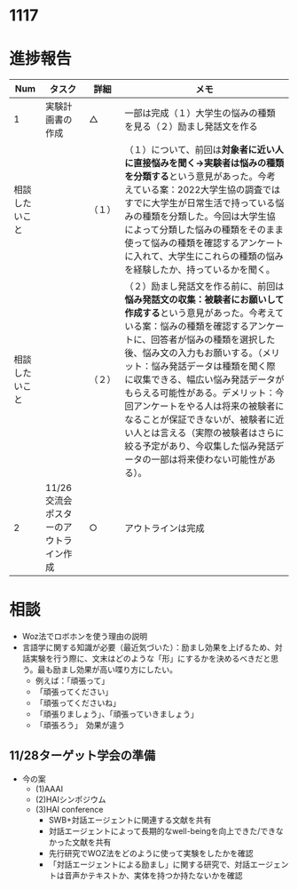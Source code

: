 # 1117

# 進捗報告
|Num|タスク|詳細|メモ|
|----|----|----|----|
|1|実験計画書の作成|△|一部は完成（１）大学生の悩みの種類を見る（２）励まし発話文を作る|
|相談したいこと||（１）|（１）について、前回は**対象者に近い人に直接悩みを聞く→実験者は悩みの種類を分類する**という意見があった。今考えている案：2022大学生協の調査ではすでに大学生が日常生活で持っている悩みの種類を分類した。今回は大学生協によって分類した悩みの種類をそのまま使って悩みの種類を確認するアンケートに入れて、大学生にこれらの種類の悩みを経験したか、持っているかを聞く。|
|相談したいこと||（２）|（２）励まし発話文を作る前に、前回は**悩み発話文の収集：被験者にお願いして作成する**という意見があった。今考えている案：悩みの種類を確認するアンケートに、回答者が悩みの種類を選択した後、悩み文の入力もお願いする。（メリット：悩み発話データは種類を聞く際に収集できる、幅広い悩み発話データがもらえる可能性がある。デメリット：今回アンケートをやる人は将来の被験者になることが保証できないが、被験者に近い人とは言える（実際の被験者はさらに絞る予定があり、今収集した悩み発話データの一部は将来使わない可能性がある）。|
|2|11/26交流会ポスターのアウトライン作成|○|アウトラインは完成|


# 相談
- Woz法でロボホンを使う理由の説明
- 言語学に関する知識が必要（最近気づいた）：励まし効果を上げるため、対話実験を行う際に、文末はどのような「形」にするかを決めるべきだと思う。最も励まし効果が高い喋り方にしたい。
  - 例えば：「頑張って」
  - 「頑張ってください」
  - 「頑張ってくださいね」
  - 「頑張りましょう」、「頑張っていきましょう」
  - 「頑張ろう」　効果が違う


## 11/28ターゲット学会の準備
- 今の案
  - (1)AAAI
  - (2)HAIシンポジウム
  - (3)HAI conference
    - SWB+対話エージェントに関連する文献を共有
    - 対話エージェントによって長期的なwell-beingを向上できた/できなかった文献を共有
    - 先行研究でWOZ法をどのように使って実験をしたかを確認
    - 「対話エージェントによる励まし」に関する研究で、対話エージェントは音声かテキストか、実体を持つか持たないかを確認




